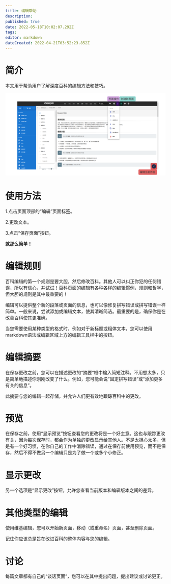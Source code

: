 ```yaml
---
title: 编辑帮助
description: 
published: true
date: 2022-05-18T10:02:07.292Z
tags: 
editor: markdown
dateCreated: 2022-04-21T03:52:23.852Z
---
```


# 简介

本文用于帮助用户了解深度百科的编辑方法和技巧。

![《编辑指南》.png](/《编辑指南》.png)

# 使用方法
1.点击页面顶部的“编辑”页面标签。

2.更改文本。

3.点击“保存页面”按钮。

**就那么简单！**


# 编辑规则

百科编辑的第一个规则是要大胆，然后修改百科。其他人可以纠正你犯的任何错误，所以有信心，并试试！百科页面的编辑有各种各样的编辑惯例，规则和哲学，但大胆的规则是其中最重要的！

编辑可以提供整个新的段落或页面的信息，也可以像修复拼写错误或拼写错误一样简单。一般来说，尝试添加或编辑文本，使其清晰简洁。最重要的是，确保你是在改善百科使其更准确。

当您需要使用某种类型的格式时，例如对于新标题或粗体文本，您可以使用markdown语法或编辑区域上方的编辑工具栏中的按钮。

# 编辑摘要
在保存更改之前，您可以在描述更改的“摘要“框中输入简短注释。不用想太多，只是简单地描述你刚刚改变了什么。例如，您可能会说“固定拼写错误”或“添加更多有关的信息”。

此摘要与您的编辑一起存储，并允许人们更有效地跟踪百科中的更改。

# 预览
在保存之前，使用“显示预览”按钮查看您的更改将是一个好主意。这也与跟踪更改有关，因为每次保存时，都会作为单独的更改显示给其他人。不是太担心太多，但是有一个好习惯，在你自己的工作中消除错误，通过在保存前使用预览，而不是保存，然后不得不做另一个编辑只是为了做一个或多个小修正。

# 显示更改
另一个选项是“显示更改”按钮，允许您查看当前版本和编辑版本之间的差异。

# 其他类型的编辑
使用维基编辑，您可以开始新页面，移动（或重命名）页面，甚至删除页面。


记住你应该总是旨在改进百科的整体内容与您的编辑。

# 讨论
每篇文章都有自己的“谈话页面”，您可以在其中提出问题，提出建议或讨论更正。